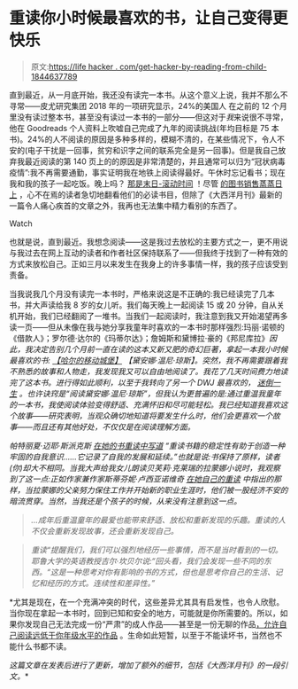 # 重读你小时候最喜欢的书，让自己变得更快乐

> 原文:[https://life hacker . com/get-hacker-by-reading-from-child-1844637789](https://lifehacker.com/get-happier-by-rereading-your-favorite-books-from-child-1844637789)

直到最近，从一月底开始，我还没有读完一本书。从这个意义上说，我并不那么不寻常——皮尤研究集团 2018 年的一项研究显示，24%的美国人 在之前的 12 个月里没有读过整本书，甚至没有读过一本书的一部分——但这对于*我*来说很不寻常，他在 Goodreads 个人资料上吹嘘自己完成了九年的阅读挑战(年均目标是 75 本书)。24%的人不阅读的原因是多种多样的，模糊不清的，在某些情况下，令人不安的(电子干扰是一回事，贫穷和识字之间的联系完全是另一回事)。但是我自己放弃我最近阅读的第 140 页上的的原因是非常清楚的，并且通常可以归为“冠状病毒疫情”:我不再需要通勤，事实证明我在地铁上阅读得最好。午休时忘记看书；现在我和我的孩子一起吃饭。晚上吗？ [那是末日-滚动时间](https://lifehacker.com/how-to-quit-your-doomscrolling-habit-1844351904) ！尽管 [的图书销售蒸蒸日上](https://www.theguardian.com/books/2020/mar/25/book-sales-surge-self-isolating-readers-bucket-list-novels) ，心不在焉的读者急切地翻看他们的必读书目，但除了《大西洋月刊》最新的一篇令人痛心疾首的文章之外，我再也无法集中精力看别的东西了。

Watch

也就是说，直到最近。我想念阅读——这是我过去放松的主要方式之一，更不用说与我过去在网上互动的读者和作者社区保持联系了——但我终于找到了一种有效的方式来放松自己。正如三月以来发生在我身上的许多事情一样，我的孩子应该受到责备。

当我说我几个月没有读完一本书时，严格来说这是不正确的:我已经读完了几本书，并大声读给我 8 岁的女儿听。我们每天晚上一起阅读 15 或 20 分钟，自从关机开始，我们已经翻阅了一堆书。当我们一起阅读时，我注意到我又开始渴望再多读一页——但从未像在我与她分享我童年时喜欢的一本书时那样强烈:玛丽·诺顿的《借款人》；罗尔德·达尔的《玛蒂尔达》；詹姆斯和黛博拉·豪的《邦尼库拉》[](https://www.barnesandnoble.com/blog/sci-fi-fantasy/the-enduring-legacy-of-bunnicula-a-40-year-old-in-joke-thats-still-hilarious/)*因此，我决定告别几个月前一直在读的这本又新又肥的奇幻巨著，拿起一本我小时候最喜欢的书: [*【哈尔的移动城堡】*](https://en.wikipedia.org/wiki/Howl%27s_Moving_Castle) 【黛安娜·温尼·琼斯】。突然，我不再需要跟着我不熟悉的故事和人物走，我发现我又可以自由地阅读了。我花了几天时间费力地读完了这本书。进行得如此顺利，以至于我转向了另一个 DWJ 最喜欢的， [*迷倒一生*](https://en.wikipedia.org/wiki/Charmed_Life_(novel)) 。也许诀窍是“阅读黛安娜·温尼·琼斯”，但我认为更普遍的是:通过重温我童年的一本书，我使阅读体验变得舒适、充满怀旧和尽可能轻松。我已经知道我喜欢这个故事——研究表明，当观众确切地知道将要发生什么时，他们会更喜欢一个故事——而且还有其他好处，不仅仅是在阅读理解方面。* 

*帕特丽夏·迈耶·斯派克斯 [在她的书*重读*中写道](https://the-artifice.com/reread-books-pros-cons-rereading/) “重读书籍的稳定性有助于创造一种牢固的自我意识……它记录了自我的发展和延续。”也就是说:书保持了原样，读者(你)却大不相同。当我大声给我女儿朗读贝芙莉·克莱瑞的拉蒙娜小说时，我观察到了这一点:正如作家兼作家斯蒂芬妮·卢西亚诺维奇 [在她自己的重读](http://avidly.lareviewofbooks.org/2014/06/11/ramona-at-forty/?src=longreads) 中指出的那样，当拉蒙娜的父亲努力保住工作并开始新的职业生涯时，他们被一股经济不安的暗流贯穿。当然，当我还是个孩子的时候，从来没有注意到这一点。* 

> *...成年后重温童年的最爱也能带来舒适、放松和重新发现的乐趣。重读的人不仅会重新发现故事，还会重新发现自己。*

> *重读“提醒我们，我们可以强烈地经历一些事情，而不是当时看到的一切。耶鲁大学的英语教授吉尔·坎贝尔说:“回头看，我们会发现一些不同的东西。“这是一种思考对你有影响的书的方式，但也是思考你自己的生活、记忆和经历的方式。连续性和差异性。”*

*尤其是现在，在一个充满冲突的时代，这些差异尤其具有启发性，也令人欣慰。当你现在拿起一本书时，回到已知和安全的地方，可能就是你所需要的。所以，如果你发现自己无法完成一份“严肃”的成人作品——甚至是一份无聊的作品[，允许自己阅读远低于你年级水平的作品](https://www.thecuriousreader.in/essays/adults-reading-childrens-books/) 。生命如此短暂，以至于不能读坏书，当然也不能什么书都不读。

*这篇文章在发表后进行了更新，增加了额外的细节，包括《大西洋月刊》的一段引文。**